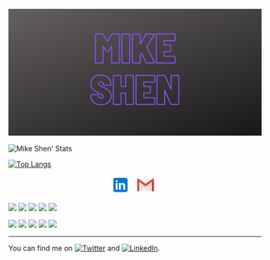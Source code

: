 ![my great header](MikeShen.png)

![Mike Shen' Stats](https://github-readme-stats.vercel.app/api?username=mikeshen7&show_icons=true&theme=dark)

[![Top Langs](https://github-readme-stats.vercel.app/api/top-langs/?username=mikeshen)](https://github.com/anuraghazra/github-readme-stats)


<p align="center">
<a href="https://www.linkedin.com/in/mike-shen1/" target="_blank" rel="noopener noreferrer"><img height="38" src="icons8-linkedin-48.png"></a>&nbsp;&nbsp;
<a href="mailto:michael.m.shen@gmail.com" target="_blank" rel="noopener noreferrer"><img height="38" src="icons8-gmail-logo-48.png"></a>&nbsp;&nbsp;
</p>






![](https://img.shields.io/badge/Instructor-Code%20Fellows-informational?style=flat&logoColor=white&color=8B0000)
![](https://img.shields.io/badge/Instructor-React-informational?style=flat&logo=react&logoColor=white&color=0078D4)
![](https://img.shields.io/badge/Instructor-Node-informational?style=flat&logo=node.jslogoColor=white&color=0078D4)
![](https://img.shields.io/badge/Instructor-JavaScript-informational?style=flat&logo=javascript&logoColor=white&color=0078D4)
![](https://img.shields.io/badge/Instructor-C%23-informational?style=flat&logo=c-sharp&logoColor=white&color=0078D4)

![](https://img.shields.io/badge/Developer-React-informational?style=flat&logo=react&logoColor=white&color=2bbc8a)
![](https://img.shields.io/badge/Developer-Node-informational?style=flat&logo=node.jslogoColor=white&color=2bbc8a)
![](https://img.shields.io/badge/Developer-JavaScript-informational?style=flat&logo=javascript&logoColor=white&color=2bbc8a)
![](https://img.shields.io/badge/Developer-HTML-informational?style=flat&logo=html5&logoColor=white&color=2bbc8a)
![](https://img.shields.io/badge/Developer-CSS-informational?style=flat&logo=css-wizardry&logoColor=white&color=2bbc8a)

---

You can find me on [![Twitter][1.2]][1] and [![LinkedIn][2.2]][2].

[1.2]: http://i.imgur.com/wWzX9uB.png (twitter icon without padding)
[2.2]: https://raw.githubusercontent.com/MartinHeinz/MartinHeinz/master/linkedin-3-16.png (LinkedIn icon without padding)

[1]: https://twitter.com/dailydoseofcode
[2]: https://www.linkedin.com/in/john-cokos/
